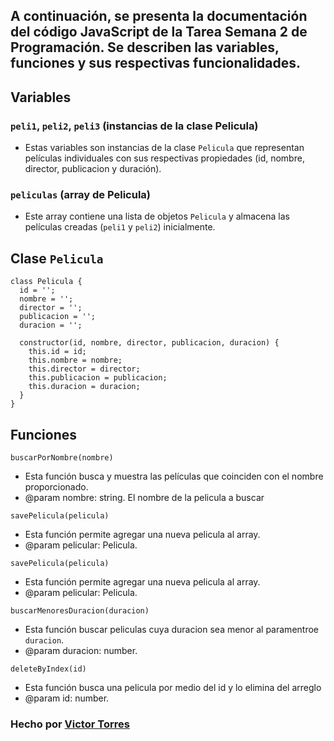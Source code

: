 ## A continuación, se presenta la documentación del código JavaScript de la Tarea Semana 2 de Programación. Se describen las variables, funciones y sus respectivas funcionalidades.

## Variables

### `peli1`, `peli2`, `peli3` (instancias de la clase Pelicula)
- Estas variables son instancias de la clase `Pelicula` que representan películas individuales con sus respectivas propiedades (id, nombre, director, publicacion y duración).

### `peliculas` (array de Pelicula)
- Este array contiene una lista de objetos `Pelicula` y almacena las películas creadas (`peli1` y `peli2`) inicialmente.

## Clase `Pelicula`

```
class Pelicula {
  id = '';
  nombre = '';
  director = '';
  publicacion = '';
  duracion = '';

  constructor(id, nombre, director, publicacion, duracion) {
    this.id = id;
    this.nombre = nombre;
    this.director = director;
    this.publicacion = publicacion;
    this.duracion = duracion;
  }
}
```

## Funciones

`buscarPorNombre(nombre)`
- Esta función busca y muestra las películas que coinciden con el nombre proporcionado.
- @param nombre: string. El nombre de la pelicula a buscar


`savePelicula(pelicula)`
- Esta función permite agregar una nueva pelicula al array.
- @param pelicular: Pelicula.

`savePelicula(pelicula)`
- Esta función permite agregar una nueva pelicula al array.
- @param pelicular: Pelicula.

`buscarMenoresDuracion(duracion)`
- Esta función buscar peliculas cuya duracion sea menor al paramentroe `duracion`.
- @param duracion: number.

`deleteByIndex(id)`
- Esta función busca una pelicula por medio del id y lo elimina del arreglo
- @param id: number.


### Hecho por [Victor Torres](https://github.com/vspeed21)
